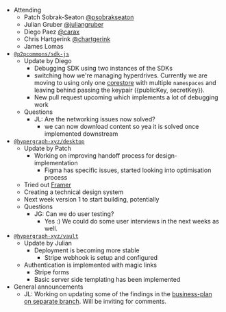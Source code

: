 -   Attending
    - Patch Sobrak-Seaton [@psobrakseaton](twitter.com/psobrakseaton)
    - Julian Gruber [@juliangruber](https://twitter.com/juliangruber)
    - Diego Paez [@carax](https://twitter.com/carax)
    - Chris Hartgerink [@chartgerink](https://twitter.com/chartgerink)
    - James Lomas
-   [`@p2pcommons/sdk-js`](https://github.com/p2pcommons/sdk-js)
    - Update by Diego
      - Debugging SDK using two instances of the SDKs
      - switching how we're managing hyperdrives. Currently we are moving to using only one [corestore](https://github.com/andrewosh/corestore) with multiple `namespaces` and leaving behind passing the keypair ({publicKey, secretKey}).
      - New pull request upcoming which implements a lot of debugging work
    - Questions
      - JL: Are the networking issues now solved?
      	 - we can now download content so yea it is solved once implemented downstream
-   [`@hypergraph-xyz/desktop`](https://github.com/hypergraph-xyz/desktop)
    - Update by Patch
      - Working on improving handoff process for design-implementation
      	- Figma has specific issues, started looking into optimisation process
	- Tried out [Framer](https://www.framer.com/)
	- Creating a technical design system
	- Next week version 1 to start building, potentially
    - Questions
      - JG: Can we do user testing?
      	- Yes :) We could do some user interviews in the next weeks as well.
-   [`@hypergraph-xyz/vault`](https://github.com/hypergraph-xyz/vault)
    - Update by Julian
      - Deployment is becoming more stable
      	- Stripe webhook is setup and configured
	- Authentication is implemented with magic links
        - Stripe forms
        - Basic server side templating has been implemented
- General announcements
    - JL: Working on updating some of the findings in the [business-plan on separate branch](https://github.com/libscie/business-plan/tree/james-vision). Will be inviting for comments.
   
